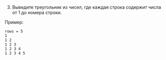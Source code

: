 3.	Выведите треугольник из чисел, где каждая строка содержит числа от 1 до номера строки.

Пример:
```
rows = 5
1 
1 2 
1 2 3 
1 2 3 4 
1 2 3 4 5
```
